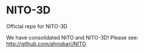 # NITO-3D
Official repo for NITO-3D

We have consolidated NITO and NITO-3D! Please see: http://github.com/ahnobari/NITO
